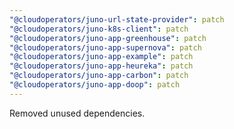 ```yaml
---
"@cloudoperators/juno-url-state-provider": patch
"@cloudoperators/juno-k8s-client": patch
"@cloudoperators/juno-app-greenhouse": patch
"@cloudoperators/juno-app-supernova": patch
"@cloudoperators/juno-app-example": patch
"@cloudoperators/juno-app-heureka": patch
"@cloudoperators/juno-app-carbon": patch
"@cloudoperators/juno-app-doop": patch
---
```


Removed unused dependencies.
